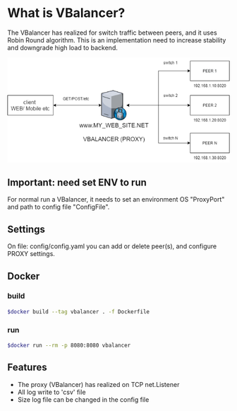 # What is VBalancer?

The VBalancer has realized for switch traffic between peers, and it uses Robin Round algorithm.
This is an implementation need to increase stability and downgrade high load to backend.

![Diagram](assets/vbalancer.png)

## Important: need set ENV to run

For normal run a VBalancer, it needs to set an environment OS "ProxyPort" and path to config file "ConfigFile".

## Settings

On file: config/config.yaml you can add or delete peer(s), and configure PROXY settings.

## Docker

### build

```bash
$docker build --tag vbalancer . -f Dockerfile
```

### run

```bash
$docker run --rm -p 8080:8080 vbalancer
```

## Features

- The proxy (VBalancer) has realized on TCP net.Listener
- All log write to 'csv' file
- Size log file can be changed in the config file
  
